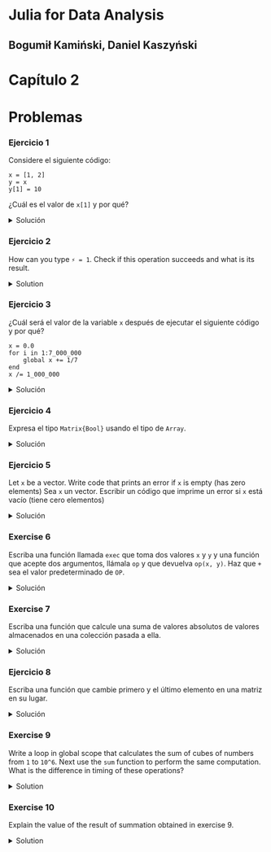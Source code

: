 # Julia for Data Analysis

## Bogumił Kamiński, Daniel Kaszyński

# Capítulo 2

# Problemas

### Ejercicio 1

Considere el siguiente código:
```
x = [1, 2]
y = x
y[1] = 10
```
¿Cuál es el valor de `x[1]` y por qué?

<details>
<summary>Solución</summary>

`x[1]` will be `10` because `y = x` is not copying data but it binds
the same value both to variable `x` and `y`.
`x[1]` será `10` porque` y = x` no está copiando datos pero se liga
al mismo valor tanto a la variable `x` y` y`.

</details>


### Ejercicio 2

How can you type `⚡ = 1`. Check if this operation succeeds and what is its result.

<details>
<summary>Solution</summary>

En modo de ayuda (activado por `?`) haz copy-paste `⚡` para obtener:
```
help?> ⚡
"⚡" puedes escribir \:zap:<tab>
```
Después de la operación `⚡ = 1` se define una nueva variable ` ⚡` y está asignado
valor `1`.

</details>

### Ejercicio 3

¿Cuál será el valor de la variable `x` después de ejecutar el siguiente código y por qué?
```
x = 0.0
for i in 1:7_000_000
    global x += 1/7
end
x /= 1_000_000
```

<details>
<summary>Solución</summary>

`X` tendrá valor` 0.99999999999242748`. Este valor está por debajo de `1.0` porque
la representación de `1/7` usando el tipo` Float64` es menor que el número racional 1/7,
y el error se acumula cuando hacemos suma varias veces.

*Extra*: puede verificar que de hecho esa representación de `Float64` es un poco menos
que el racional 1/7 aumentando la precisión de los cálculos utilizando la función `big`:
```
julia> big(1/7) # convert Float64 to high-precision float
0.142857142857142849212692681248881854116916656494140625

julia> 1/big(7) # construct high-precision float directly
0.1428571428571428571428571428571428571428571428571428571428571428571428571428568
```
As you can see there is a difference at 17th place after decimal dot where we
have `4` vs `5`.
Como puede ver, hay una diferencia en la 17a cifra después del punto decimal donde nosotros
tenemos `4` vs` 5`.

</details>

### Ejercicio 4

Expresa el tipo `Matrix{Bool}` usando el tipo de `Array`.

<details>
<summary>Solución</summary>

Es `Array {Bool, 2}`. Se puede obtener esta información del REPL

```
julia> Matrix{Bool}
Matrix{Bool} (alias for Array{Bool, 2})
```

</details>

### Ejercicio 5

Let `x` be a vector. Write code that prints an error if `x` is empty
(has zero elements)
Sea `x` un vector. Escribir un código que imprime un error si `x` está vacío 
(tiene cero elementos)

<details>
<summary>Solución</summary>

Puedes hacerlo así:
```
length(x) == 0 && println("x is vacío")
```

*Extra*: Por lo general, en tal caso uno usaría la función 'isempty` y lanzaría
una excepción en lugar de solo imprimir información (aquí supongo que `x` era
usado como un argumento a la función):
```
isempty(x) && throw(ArgumentError("x no puede ser vacío"))
```

</details>

### Exercise 6

Escriba una función llamada `exec` que toma dos valores `x` y `y` y una función
que acepte dos argumentos, llámala `op` y que devuelva `op(x, y)`. Haz que  `+` sea
el valor predeterminado de `OP`.

<details>
<summary>Solución</summary>

Aquí hay dos formas de definir la función `exec`:
```
exec1(x, y, op=+) = op(x, y)
exec2(x, y; op=+) = op(x, y)
```
El primero de ellos usa argumentos posicionales, y el segundo es un argumento de palabra clave (*keyword argument*)
Aquí hay una diferencia en cómo se llaman:
```
julia> exec1(2, 3, *)
6

julia> exec2(2, 3; op=*)
6
```

</details>

### Exercise 7

Escriba una función que calcule una suma de valores absolutos de valores almacenados en una colección pasada a ella.

<details>
<summary>Solución</summary>

Tal función se puede escribir como:
```
sumabs(x) = sum(abs, x)
```

</details>

### Ejercicio 8

Escriba una función que cambie primero y el último elemento en una matriz en su lugar.

<details>
<summary>Solución</summary>

Esto se puede escribir, por ejemplo, como:
```
function intercambia!(x)
    f = x[1]
    x[1] = x[end]
    x[end] = f
    return x
end
```

* Extra* Una forma más avanzada de escribir esta función sería:
```
function intercambia!(x)
    if length(x) > 1
        x[begin], x[end] = x[end], x[begin]
    end
    return x
end
```
Note the differences in the code:
* we use `begin` instead of `1` to get the first element. This is a safer
  practice since some collections in Julia do not use 1-based indexing (in
  practice you are not likely to see them, so this comment is most relevant
  for package developers)
* if there are `0` or `1` element in the collection the function does not do
  anything (depending on the context we might want to throw an error instead)
* in `x[begin], x[end] = x[end], x[begin]` we perform two assignments at the
  same time to avoid having to use a temporary variable `f` (this operation
  is technically called tuple destructuring; we discuss it in later chapters of
  the book)
Tenga en cuenta las diferencias en el código:
* Usamos `begin` en lugar de '1` para obtener el primer elemento. Esto es mejor
 práctica ya que algunas colecciones en Julia no utilizan la indexación basada en 1 (en
 la práctica que no es probable que los vea, por lo que este comentario es más relevante
 para desarrolladores de paquetes)
* Si hay elementos `0` o` 1` en la colección, la función no hace
  nada (dependiendo del contexto, es posible que deseemos lanzar un error)
* en `x[begin], x[end] = x[end], x[begin]` realizamos dos tareas
 al mismo tiempo para evitar tener que usar una variable temporal `f` (esta operación
 se llama técnicamente la desestructuración de tuple o bien *tuple destructuring*; Lo discutiremos en capítulos posteriores de
 del libro)

</details>

### Exercise 9

Write a loop in global scope that calculates the sum of cubes of numbers from
`1` to `10^6`. Next use the `sum` function to perform the same computation.
What is the difference in timing of these operations?

<details>
<summary>Solution</summary>

We used `@time` macro in chapter 1.

Version in global scope:
```
julia> s = 0
0

julia> @time for i in 1:10^6
           global s += i^3
       end
  0.076299 seconds (2.00 M allocations: 30.517 MiB, 10.47% gc time)
```

Version with a function using a `sum` function:
```
julia> sum3(n) = sum(x -> x^3, 1:n)
sum3 (generic function with 1 method)

julia> @time sum3(10^6)
  0.000012 seconds
-8222430735553051648
```

Version with `sum` function in global scope:
```
julia> @time sum(x -> x^3, 1:10^6)
  0.027436 seconds (48.61 k allocations: 2.558 MiB, 99.75% compilation time)
-8222430735553051648

julia> @time sum(x -> x^3, 1:10^6)
  0.025744 seconds (48.61 k allocations: 2.557 MiB, 99.76% compilation time)
-8222430735553051648
```

As you can see using a loop in global scope is inefficient. It leads to
many allocations and slow execution.

Using a `sum3` function leads to fastest execution. You might ask why using
`sum(x -> x^3, 1:10^6)` in global scope is slower. The reason is that an
anonymous function `x -> x^3` is defined anew each time this operation is called
which forces compilation of the `sum` function (but it is still faster than
the loop in global scope).

For a reference check the function with a loop inside it:
```
julia> function sum3loop(n)
           s = 0
           for i in 1:n
               s += i^3
           end
           return s
       end
sum3loop (generic function with 1 method)

julia> @time sum3loop(10^6)
  0.001378 seconds
-8222430735553051648
```
This is also much faster than a loop in global scope.

</details>

### Exercise 10

Explain the value of the result of summation obtained in exercise 9.

<details>
<summary>Solution</summary>

In exercise 9 we note that the result is `-8222430735553051648` which is a
negative value, although we are adding cubes of positive values. The
reason of the problem is that operations on integers overflow. If you
are working with numbers larger that can be stored in `Int` type, which is:
```
julia> typemax(Int)
9223372036854775807
```
use `big` numbers that we discussed in *Exercise 3*:
```
julia> @time sum(x -> big(x)^3, 1:10^6)
  0.833234 seconds (11.05 M allocations: 236.113 MiB, 23.77% gc time, 2.63% compilation time)
250000500000250000000000
```
Now we get a correct result, at the cost of slower computation.

</details>
